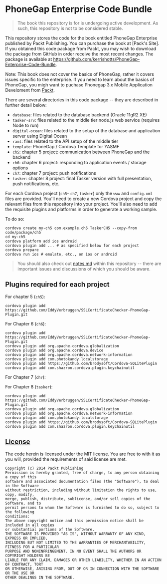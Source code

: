 # PhoneGap Enterprise Code Bundle

> The book this repository is for is undergoing active development. As such, this repository is not to be considered stable.

This repository stores the code for the book entitled PhoneGap Enterprise published by Packt Publishing. You can purchase the book at [Pack's Site]. If you obtained this code package from Packt, you may wish to download the package from GitHub in order receive the most recent changes. The package is available at <https://github.com/kerrishotts/PhoneGap-Enterprise-Code-Bundle>.

Note: This book does not cover the basics of PhoneGap, rather it covers issues specific to the enterprise. If you need to learn about the basics of PhoneGap, you migh want to puchase Phonegap 3.x Mobile Application Develoment from [Packt](http://www.packtpub.com/phonegap-3-x-mobile-application-development-hotshot/book).

There are several directories in this code package -- they are described in further detail below:

 * `database`: files related to the database backend (Oracle 11gR2 XE)
 * `tasker-srv`: files related to the middle tier node.js web service (requires Node to run)
 * `digital-ocean`: files related to the setup of the database and application server using Digital Ocean
 * `raml`: files related to the API setup of the middle tier
 * `template`: PhoneGap / Cordova Template for YASMF
 * `ch5`: chapter 5 project: communication between PhoneGap and the backend
 * `ch6`: chapter 6 project: responding to application events / storage options
 * `ch7`: chapter 7 project: push notifications
 * `tasker`: chapter 8 project: final Tasker version with full presentation, push notifications, etc.

For each Cordova project (`ch5`- `ch7`, `tasker`) only the `www` and `config.xml` files are provided. You'll need
to create a new Cordova project and copy the relevant files from this repository into your project. You'll
also need to add the requisite plugins and platforms in order to generate a working sample.

To do so:

	cordova create my-ch5 com.example.ch5 TaskerCH5 --copy-from code/package/ch5
	cd my-ch5
	cordova platform add ios android
	cordova plugin add ... # as specified below for each project
	cordova prepare
	cordova run ios # emulate, etc., on ios or android

> You should also check out [notes.md](./notes.md) within this repository -- there are important issues and discussions of which you should be aware.

## Plugins required for each project

For chapter 5 (`ch5`):

	cordova plugin add https://github.com/EddyVerbruggen/SSLCertificateChecker-PhoneGap-Plugin.git

For Chapter 6 (`ch6`):

	cordova plugin add https://github.com/EddyVerbruggen/SSLCertificateChecker-PhoneGap-Plugin.git
	cordova plugin add org.apache.cordova.globalization
	cordova plugin add org.apache.cordova.device
	cordova plugin add org.apache.cordova.network-information
	cordova plugin add com.photokandy.localstorage
	cordova plugin add https://github.com/brodysoft/Cordova-SQLitePlugin
	cordova plugin add com.shazron.cordova.plugin.keychainutil

For Chapter 7 (`ch7`):

For Chapter 8 (`tasker`):

	cordova plugin add https://github.com/EddyVerbruggen/SSLCertificateChecker-PhoneGap-Plugin.git
	cordova plugin add org.apache.cordova.globalization
	cordova plugin add org.apache.cordova.network-information
	cordova plugin add com.photokandy.localstorage
	cordova plugin add https://github.com/brodysoft/Cordova-SQLitePlugin
	cordova plugin add com.shazron.cordova.plugin.keychainutil

## [License](id:license)

The code herein is licensed under the MIT license. You are free to with it as you will, provided the requirements of said license are met.

```
Copyright (c) 2014 Packt Publishing
Permission is hereby granted, free of charge, to any person obtaining a copy of this
software and associated documentation files (the "Software"), to deal in the Software
without restriction, including without limitation the rights to use, copy, modify,
merge, publish, distribute, sublicense, and/or sell copies of the Software, and to
permit persons to whom the Software is furnished to do so, subject to the following
conditions:
The above copyright notice and this permission notice shall be included in all copies
or substantial portions of the Software.
THE SOFTWARE IS PROVIDED "AS IS", WITHOUT WARRANTY OF ANY KIND, EXPRESS OR IMPLIED,
INCLUDING BUT NOT LIMITED TO THE WARRANTIES OF MERCHANTABILITY, FITNESS FOR A PARTICULAR
PURPOSE AND NONINFRINGEMENT. IN NO EVENT SHALL THE AUTHORS OR COPYRIGHT HOLDERS BE
LIABLE FOR ANY CLAIM, DAMAGES OR OTHER LIABILITY, WHETHER IN AN ACTION OF CONTRACT, TORT
OR OTHERWISE, ARISING FROM, OUT OF OR IN CONNECTION WITH THE SOFTWARE OR THE USE OR
OTHER DEALINGS IN THE SOFTWARE.
```
